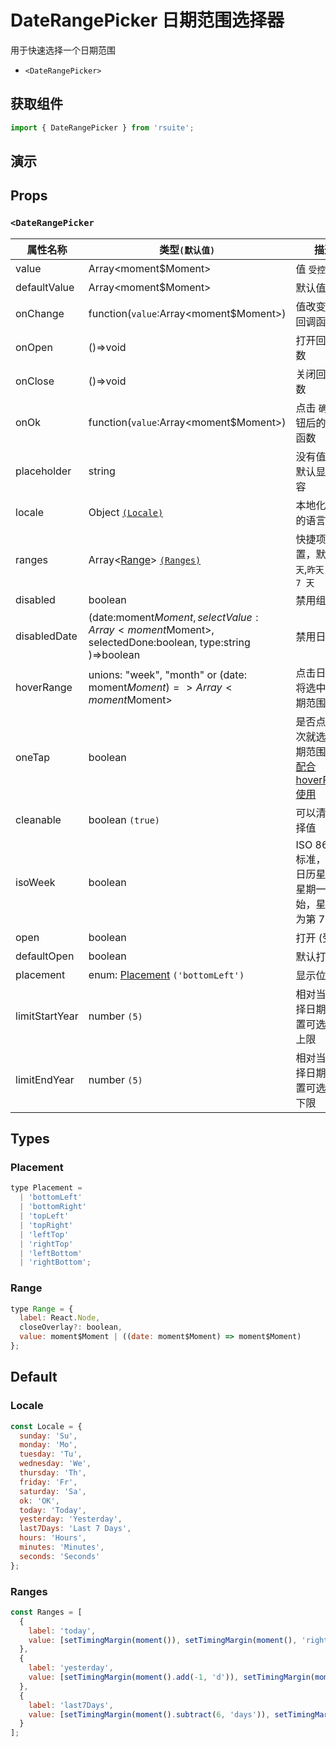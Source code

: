 # DateRangePicker 日期范围选择器 [<i class="icon icon-edit2" ></i>](https://github.com/rsuite/rsuite.github.io/blob/master/src/components/date-range-picker/index.md)

用于快速选择一个日期范围

* `<DateRangePicker>`

## 获取组件

```js
import { DateRangePicker } from 'rsuite';
```

## 演示

<!--{demo}-->

## Props

### `<DateRangePicker`

| 属性名称       | 类型`(默认值)`                                                                                      | 描述                                                            |
| -------------- | --------------------------------------------------------------------------------------------------- | --------------------------------------------------------------- |
| value          | Array<moment$Moment>                                                                                | 值 `受控`                                                       |
| defaultValue   | Array<moment$Moment>                                                                                | 默认值                                                          |
| onChange       | function(`value`:Array<moment$Moment>)                                                              | 值改变后的回调函数                                              |
| onOpen         | ()=>void                                                                                            | 打开回调函数                                                    |
| onClose        | ()=>void                                                                                            | 关闭回调函数                                                    |
| onOk           | function(`value`:Array<moment$Moment>)                                                              | 点击 `确定` 按钮后的回调函数                                    |
| placeholder    | string                                                                                              | 没有值时候默认显示内容                                          |
| locale         | Object [`(Locale)`](#Locale)                                                                        | 本地化对应的语言描述                                            |
| ranges         | Array<[Range](#Range)> [`(Ranges)`](#Ranges)                                                        | 快捷项配置，默认 `今天`,`昨天`，`最近 7 天`                     |
| disabled       | boolean                                                                                             | 禁用组件                                                        |
| disabledDate   | (date:moment$Moment, selectValue:Array<moment$Moment>, selectedDone:boolean, type:string )=>boolean | 禁用日期                                                        |
| hoverRange     | unions: "week", "month" or (date: moment$Moment)=> Array<moment$Moment>                             | 点击日期时将选中的日期范围                                      |
| oneTap         | boolean                                                                                             | 是否点击一次就选定日期范围，可[配合 hoverRange 使用](#单击模式) |
| cleanable      | boolean `(true)`                                                                                    | 可以清除选择值                                                  |
| isoWeek        | boolean                                                                                             | ISO 8601 标准， 每个日历星期从星期一开始，星期日为第 7 天       |
| open           | boolean                                                                                             | 打开 (受控)                                                     |
| defaultOpen    | boolean                                                                                             | 默认打开                                                        |
| placement      | enum: [Placement](#Placement) `('bottomLeft')`                                                      | 显示位置                                                        |
| limitStartYear | number `(5)`                                                                                        | 相对当前选择日期，设置可选年份上限                              |
| limitEndYear   | number `(5)`                                                                                        | 相对当前选择日期，设置可选年份下限                              |

## Types

### Placement

```js
type Placement =
  | 'bottomLeft'
  | 'bottomRight'
  | 'topLeft'
  | 'topRight'
  | 'leftTop'
  | 'rightTop'
  | 'leftBottom'
  | 'rightBottom';
```

### Range

```js
type Range = {
  label: React.Node,
  closeOverlay?: boolean,
  value: moment$Moment | ((date: moment$Moment) => moment$Moment)
};
```

## Default

### Locale

```js
const Locale = {
  sunday: 'Su',
  monday: 'Mo',
  tuesday: 'Tu',
  wednesday: 'We',
  thursday: 'Th',
  friday: 'Fr',
  saturday: 'Sa',
  ok: 'OK',
  today: 'Today',
  yesterday: 'Yesterday',
  last7Days: 'Last 7 Days',
  hours: 'Hours',
  minutes: 'Minutes',
  seconds: 'Seconds'
};
```

### Ranges

```js
const Ranges = [
  {
    label: 'today',
    value: [setTimingMargin(moment()), setTimingMargin(moment(), 'right')]
  },
  {
    label: 'yesterday',
    value: [setTimingMargin(moment().add(-1, 'd')), setTimingMargin(moment().add(-1, 'd'), 'right')]
  },
  {
    label: 'last7Days',
    value: [setTimingMargin(moment().subtract(6, 'days')), setTimingMargin(moment(), 'right')]
  }
];
```
